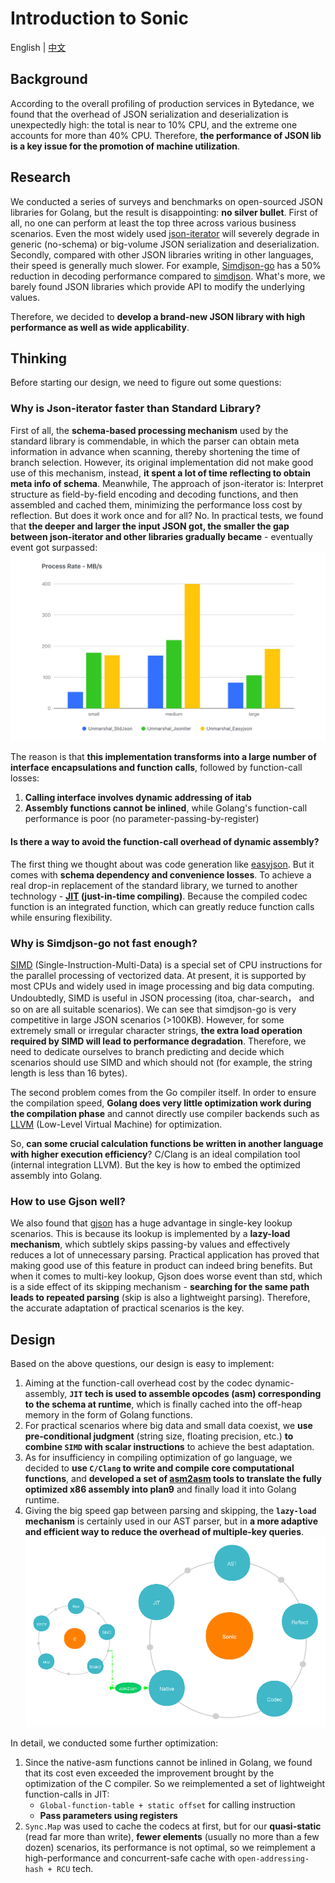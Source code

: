 # Introduction to Sonic

English | [中文](INTRODUCTION_ZH_CN.md)

## Background
According to the overall profiling of production services in Bytedance, we found that the overhead of JSON serialization and deserialization is unexpectedly high: the total is near to 10% CPU, and the extreme one accounts for more than 40% CPU. Therefore, **the performance of JSON lib is a key issue for the promotion of machine utilization**.

## Research
We conducted a series of surveys and benchmarks on open-sourced JSON libraries for Golang, but the result is disappointing: **no silver bullet**. First of all, no one can perform at least the top three across various business scenarios. Even the most widely used [json-iterator](https://github.com/json-iterator/go) will severely degrade in generic (no-schema) or big-volume JSON serialization and deserialization. Secondly, compared with other JSON libraries writing in other languages, their speed is generally much slower. For example, [Simdjson-go](https://github.com/minio/simdjson-go) has a 50% reduction in decoding performance compared to [simdjson](https://github.com/simdjson/simdjson). What's more, we barely found JSON libraries which provide API to modify the underlying values.

Therefore, we decided to **develop a brand-new JSON library with high performance as well as wide applicability**.

## Thinking
Before starting our design, we need to figure out some questions:

### Why is Json-iterator faster than Standard Library?
First of all, the **schema-based processing mechanism** used by the standard library is commendable, in which the parser can obtain meta information in advance when scanning, thereby shortening the time of branch selection. However, its original implementation did not make good use of this mechanism, instead, **it spent a lot of time reflecting to obtain meta info of schema**. Meanwhile, The approach of json-iterator is: Interpret structure as field-by-field encoding and decoding functions, and then assembled and cached them, minimizing the performance loss cost by reflection. But does it work once and for all? No. In practical tests, we found that **the deeper and larger the input JSON got, the smaller the gap between json-iterator and other libraries gradually became** - eventually event got surpassed:
![Scalability](./imgs/introduction-1.png) 

The reason is that **this implementation transforms into a large number of interface encapsulations and function calls**, followed by function-call losses:
1. **Calling interface involves dynamic addressing of itab**
2. **Assembly functions cannot be inlined**, while Golang's function-call performance is poor (no parameter-passing-by-register)

#### Is there a way to avoid the function-call overhead of dynamic assembly?
The first thing we thought about was code generation like [easyjson](https://github.com/mailru/easyjson). But it comes with **schema dependency and convenience losses**. To achieve a real drop-in replacement of the standard library, we turned to another technology - **[JIT](https://en.wikipedia.org/wiki/Just-in-time_compilation) (just-in-time compiling)**. Because the compiled codec function is an integrated function, which can greatly reduce function calls while ensuring flexibility.

### Why is Simdjson-go not fast enough?
[SIMD](https://en.wikipedia.org/wiki/SIMD) (Single-Instruction-Multi-Data) is a special set of CPU instructions for the parallel processing of vectorized data. At present, it is supported by most CPUs and widely used in image processing and big data computing. Undoubtedly, SIMD is useful in JSON processing (itoa, char-search， and so on are all suitable scenarios). We can see that simdjson-go is very competitive in large JSON scenarios (>100KB). However, for some extremely small or irregular character strings, **the extra load operation required by SIMD will lead to performance degradation**. Therefore, we need to dedicate ourselves to branch predicting and decide which scenarios should use SIMD and which should not (for example, the string length is less than 16 bytes).

The second problem comes from the Go compiler itself. In order to ensure the compilation speed, **Golang does very little optimization work during the compilation phase** and cannot directly use compiler backends such as [LLVM](https://en.wikipedia.org/wiki/LLVM) (Low-Level Virtual Machine) for optimization.

So, **can some crucial calculation functions be written in another language with higher execution efficiency**?
C/Clang is an ideal compilation tool (internal integration LLVM). But the key is how to embed the optimized assembly into Golang.

### How to use Gjson well?
We also found that [gjson](https://github.com/tidwall/gjson) has a huge advantage in single-key lookup scenarios. This is because its lookup is implemented by a **lazy-load mechanism**, which subtlely skips passing-by values and effectively reduces a lot of unnecessary parsing. Practical application has proved that making good use of this feature in product can indeed bring benefits. But when it comes to multi-key lookup, Gjson does worse event than std,  which is a side effect of its skipping mechanism - **searching for the same path leads to repeated parsing** (skip is also a lightweight parsing). Therefore, the accurate adaptation of practical scenarios is the key.

## Design
Based on the above questions, our design is easy to implement:

1. Aiming at the function-call overhead cost by the codec dynamic-assembly, **`JIT` tech is used to assemble opcodes (asm) corresponding to the schema at runtime**, which is finally cached into the off-heap memory in the form of Golang functions.
2. For practical scenarios where big data and small data coexist, we **use pre-conditional judgment** (string size, floating precision, etc.) **to combine `SIMD` with scalar instructions** to achieve the best adaptation.
3. As for insufficiency in compiling optimization of go language, we decided to **use `C/Clang` to write and compile core computational functions**, and **developed a set of [asm2asm](https://github.com/chenzhuoyu/asm2asm) tools to translate the fully optimized x86 assembly into plan9** and finally load it into Golang runtime.
4. Giving the big speed gap between parsing and skipping, the **`lazy-load` mechanism** is certainly used in our AST parser, but in **a more adaptive and efficient way to reduce the overhead of multiple-key queries**.
![design](./imgs/introduction-2.png)

In detail,  we conducted some further optimization:
1. Since the native-asm functions cannot be inlined in Golang, we found that its cost even exceeded the improvement brought by the optimization of the C compiler. So we reimplemented a set of lightweight function-calls in JIT:
    - `Global-function-table + static offset` for calling instruction
    - **Pass parameters using registers**
2. `Sync.Map` was used to cache the codecs at first, but for our **quasi-static** (read far more than write), **fewer elements** (usually no more than a few dozen) scenarios, its performance is not optimal, so we reimplement a high-performance and concurrent-safe cache with `open-addressing-hash + RCU` tech.
